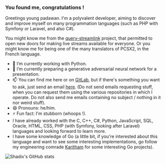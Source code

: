 ### You found me, congratulations !

Greetings young padawan. I'm a polyvalent developer, aiming to discover and improve myself on many programmation languages (such as PHP with Symfony or Laravel, and also C#).

You might know me from the [query-streamlink](https://github.com/LaneSh4d0w/query-streamlink) project, that permitted to open new doors for making live streams available for everyone.
Or you might know me for being one of the many translators of PCSX2, in the French language.

- 🔭 I’m currently working with Python.
- 🌱 I’m currently preparing a generative adversarial neural network for a presentation.
- 📫 You can find me here or on [GitLab](https://gitlab.com/theofficialomega), but if there's something you want to ask, just send an email [here](mailto:lanesh4d0w@gmail.com). (Do not send emails requesting stuff, when you can request them using the various repositories in which I operate. Do not also send me emails containing no subject / nothing in it nor weird stuff).
- 😄 Pronouns: he/him.
- ⚡ Fun fact: I'm stubborn (whoops !).
- I have already worked with the C, C++, C#, Python, JavaScript, SQL, Oracle, HTML, CSS, PHP (with Symfony, looking after Laravel) languages and looking forward to learn more.
- I have some knowledge of Go (a little bit, if you're interested about this language and want to see some interesting implementations, go follow my engineering comrade [Karitham](https://github.com/Karitham) for some interesting Go projects).

![Shadix's GitHub stats](https://github-readme-stats.vercel.app/api?username=lanesh4d0w&show_icons=true)
